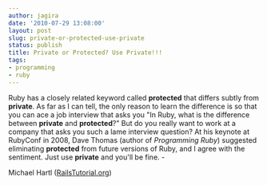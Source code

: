 ```yaml
---
author: jagira
date: '2010-07-29 13:08:00'
layout: post
slug: private-or-protected-use-private
status: publish
title: Private or Protected? Use Private!!!
tags:
- programming
- ruby
---
```


Ruby has a closely related keyword called **protected** that
differs subtly from **private**. As far as I can tell, the only
reason to learn the difference is so that you can ace a job
interview that asks you "In Ruby, what is the difference between
**private** and **protected**?" But do you really want to work at a
company that asks you such a lame interview question? At his
keynote at RubyConf in 2008, Dave Thomas (author of
*Programming Ruby*) suggested eliminating **protected** from future
versions of Ruby, and I agree with the sentiment. Just use
**private** and you'll be fine. - 

Michael Hartl ([RailsTutorial.org](http://railstutorial.org/))




